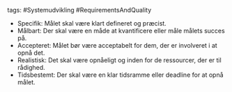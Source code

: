 tags: #Systemudvikling #RequirementsAndQuality


- Specifik: Målet skal være klart defineret og præcist.
- Målbart: Der skal være en måde at kvantificere eller måle målets succes på.
- Accepteret: Målet bør være acceptabelt for dem, der er involveret i at opnå det.
- Realistisk: Det skal være opnåeligt og inden for de ressourcer, der er til rådighed.
- Tidsbestemt: Der skal være en klar tidsramme eller deadline for at opnå målet.